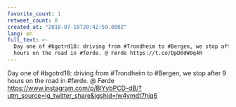 ```yaml
---
favorite_count: 1
retweet_count: 0
created_at: "2018-07-18T20:42:59.000Z"
lang: en
full_text: >-
  Day one of #bgotrd18: driving from #Trondheim to #Bergen, we stop after 9
  hours on the road in #førde. @ Førde https://t.co/DpD0dW0q4R
---
```


Day one of #bgotrd18: driving from #Trondheim to #Bergen, we stop after 9 hours
on the road in #førde. @ Førde
<https://www.instagram.com/p/BlYvbPCD-dB/?utm_source=ig_twitter_share&igshid=lw4ymdt7hjq6>
